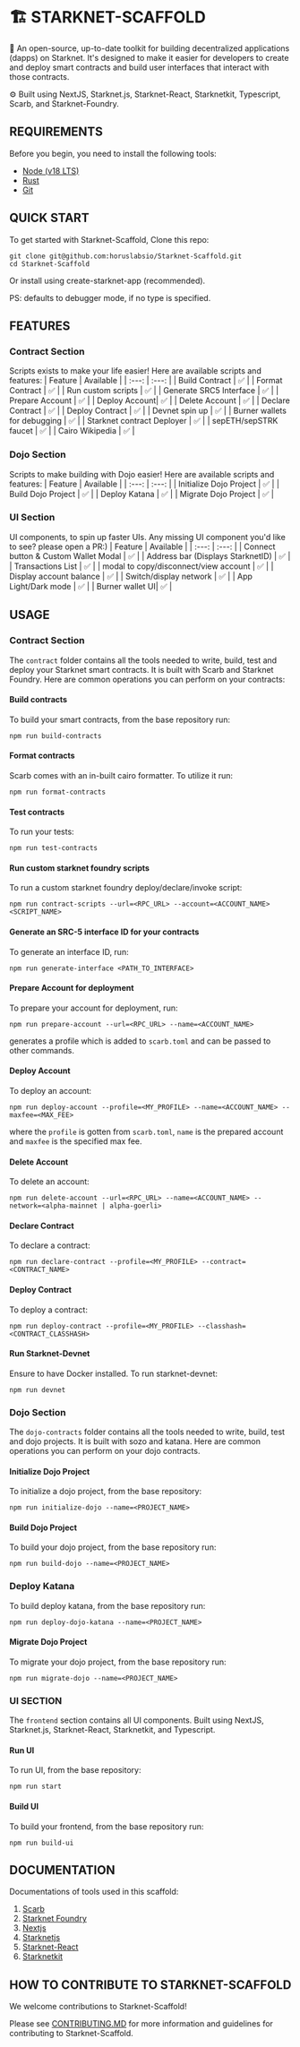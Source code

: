 # 🏗 STARKNET-SCAFFOLD

🧪 An open-source, up-to-date toolkit for building decentralized applications (dapps) on Starknet. It's designed to make it easier for developers to create and deploy smart contracts and build user interfaces that interact with those contracts.

⚙️ Built using NextJS, Starknet.js, Starknet-React, Starknetkit, Typescript, Scarb, and Starknet-Foundry.

## REQUIREMENTS

Before you begin, you need to install the following tools:

- [Node (v18 LTS)](https://nodejs.org/en/download/)
- [Rust](https://www.rust-lang.org/tools/install)
- [Git](https://git-scm.com/downloads)

## QUICK START

To get started with Starknet-Scaffold, Clone this repo:

```
git clone git@github.com:horuslabsio/Starknet-Scaffold.git
cd Starknet-Scaffold
```

Or install using create-starknet-app (recommended).

PS: defaults to debugger mode, if no type is specified.

## FEATURES

### Contract Section

Scripts exists to make your life easier! Here are available scripts and features:
| Feature | Available |
| :---: | :---: |
| Build Contract | ✅ |
| Format Contract | ✅ |
| Run custom scripts | ✅ |
| Generate SRC5 Interface | ✅ |
| Prepare Account | ✅ |
| Deploy Account| ✅ |
| Delete Account | ✅ |
| Declare Contract | ✅ |
| Deploy Contract | ✅ |
| Devnet spin up | ✅ |
| Burner wallets for debugging | ✅ |
| Starknet contract Deployer | ✅ |
| sepETH/sepSTRK faucet | ✅ |
| Cairo Wikipedia | ✅ |

### Dojo Section

Scripts to make building with Dojo easier! Here are available scripts and features:
| Feature | Available |
| :---: | :---: |
| Initialize Dojo Project | ✅ |
| Build Dojo Project | ✅ |
| Deploy Katana | ✅ |
| Migrate Dojo Project | ✅ |

### UI Section

UI components, to spin up faster UIs. Any missing UI component you'd like to see? please open a PR:)
| Feature | Available |
| :---: | :---: |
| Connect button & Custom Wallet Modal | ✅ |
| Address bar (Displays StarknetID) | ✅ |
| Transactions List | ✅ |
| modal to copy/disconnect/view account | ✅ |
| Display account balance | ✅ |
| Switch/display network | ✅ |
| App Light/Dark mode | ✅ |
| Burner wallet UI| ✅ |

## USAGE

### Contract Section

The `contract` folder contains all the tools needed to write, build, test and deploy your Starknet smart contracts. It is built with Scarb and Starknet Foundry. Here are common operations you can perform on your contracts:

#### Build contracts

To build your smart contracts, from the base repository run:

```
npm run build-contracts
```

#### Format contracts

Scarb comes with an in-built cairo formatter. To utilize it run:

```
npm run format-contracts
```

#### Test contracts

To run your tests:

```
npm run test-contracts
```

#### Run custom starknet foundry scripts

To run a custom starknet foundry deploy/declare/invoke script:

```
npm run contract-scripts --url=<RPC_URL> --account=<ACCOUNT_NAME> <SCRIPT_NAME>
```

#### Generate an SRC-5 interface ID for your contracts

To generate an interface ID, run:

```
npm run generate-interface <PATH_TO_INTERFACE>
```

#### Prepare Account for deployment

To prepare your account for deployment, run:

```
npm run prepare-account --url=<RPC_URL> --name=<ACCOUNT_NAME>
```

generates a profile which is added to `scarb.toml` and can be passed to other commands.

#### Deploy Account

To deploy an account:

```
npm run deploy-account --profile=<MY_PROFILE> --name=<ACCOUNT_NAME> --maxfee=<MAX_FEE>
```

where the `profile` is gotten from `scarb.toml`, `name` is the prepared account and `maxfee` is the specified max fee.

#### Delete Account

To delete an account:

```
npm run delete-account --url=<RPC_URL> --name=<ACCOUNT_NAME> --network=<alpha-mainnet | alpha-goerli>
```

#### Declare Contract

To declare a contract:

```
npm run declare-contract --profile=<MY_PROFILE> --contract=<CONTRACT_NAME>
```

#### Deploy Contract

To deploy a contract:

```
npm run deploy-contract --profile=<MY_PROFILE> --classhash=<CONTRACT_CLASSHASH>
```

#### Run Starknet-Devnet

Ensure to have Docker installed. To run starknet-devnet:

```
npm run devnet
```

### Dojo Section

The `dojo-contracts` folder contains all the tools needed to write, build, test and dojo projects. It is built with sozo and katana. Here are common operations you can perform on your dojo contracts.

#### Initialize Dojo Project

To initialize a dojo project, from the base repository:

```
npm run initialize-dojo --name=<PROJECT_NAME>
```

#### Build Dojo Project

To build your dojo project, from the base repository run:

```
npm run build-dojo --name=<PROJECT_NAME>
```

### Deploy Katana

To build deploy katana, from the base repository run:

```
npm run deploy-dojo-katana --name=<PROJECT_NAME>
```

#### Migrate Dojo Project

To migrate your dojo project, from the base repository run:

```
npm run migrate-dojo --name=<PROJECT_NAME>
```

### UI SECTION

The `frontend` section contains all UI components. Built using NextJS, Starknet.js, Starknet-React, Starknetkit, and Typescript.

#### Run UI

To run UI, from the base repository:

```
npm run start
```

#### Build UI

To build your frontend, from the base repository run:

```
npm run build-ui
```

## DOCUMENTATION

Documentations of tools used in this scaffold:

1. [Scarb](https://docs.swmansion.com/scarb/docs.html)
2. [Starknet Foundry](https://foundry-rs.github.io/starknet-foundry/index.html)
3. [Nextjs](https://nextjs.org/docs)
4. [Starknetjs](https://www.starknetjs.com/docs/API/)
5. [Starknet-React](https://starknet-react.com/docs/getting-started)
6. [Starknetkit](https://www.starknetkit.com/docs/getting-started)

## HOW TO CONTRIBUTE TO STARKNET-SCAFFOLD

We welcome contributions to Starknet-Scaffold!

Please see [CONTRIBUTING.MD](https://github.com/argentlabs/Starknet-Scaffold/blob/main/CONTRIBUTING.md) for more information and guidelines for contributing to Starknet-Scaffold.
